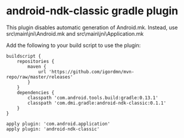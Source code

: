 android-ndk-classic gradle plugin
===================

This plugin disables automatic generation of Android.mk.
Instead, use src\main\jni\Android.mk and src\main\jni\Application.mk

Add the following to your build script to use the plugin:

    buildscript {
        repositories {
            maven {
                url 'https://github.com/igordmn/mvn-repo/raw/master/releases'
            }
        }
        dependencies {
            classpath 'com.android.tools.build:gradle:0.13.1'
            classpath 'com.dmi.gradle:android-ndk-classic:0.1.1'
        }
    }

    apply plugin: 'com.android.application'
    apply plugin: 'android-ndk-classic'
